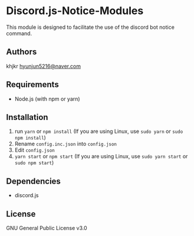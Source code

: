 # Discord.js-Notice-Modules
This module is designed to facilitate the use of the discord bot notice command.

## Authors
khjkr <hyunjun5216@naver.com>

## Requirements
- Node.js (with npm or yarn)

## Installation
1. run `yarn` or `npm install` (If you are using Linux, use `sudo yarn` or `sudo npm install`)
2. Rename `config.inc.json` into `config.json`
3. Edit `config.json`
4. `yarn start` or `npm start` (If you are using Linux, use `sudo yarn start` or `sudo npm start`)

## Dependencies
  - discord.js
  
## License
GNU General Public License v3.0
